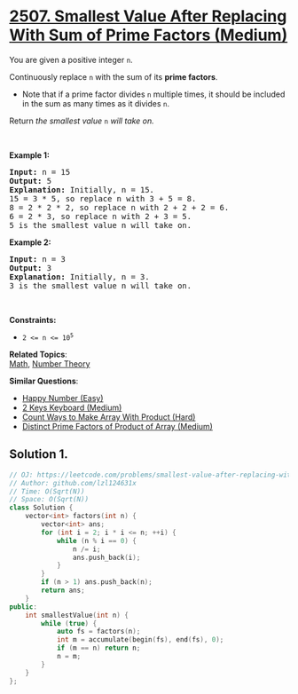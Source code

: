 # [2507. Smallest Value After Replacing With Sum of Prime Factors (Medium)](https://leetcode.com/problems/smallest-value-after-replacing-with-sum-of-prime-factors)

<p>You are given a positive integer <code>n</code>.</p>
<p>Continuously replace <code>n</code> with the sum of its <strong>prime factors</strong>.</p>
<ul>
	<li>Note that if a prime factor divides <code>n</code> multiple times, it should be included in the sum as many times as it divides <code>n</code>.</li>
</ul>
<p>Return <em>the smallest value </em><code>n</code><em> will take on.</em></p>
<p>&nbsp;</p>
<p><strong class="example">Example 1:</strong></p>
<pre><strong>Input:</strong> n = 15
<strong>Output:</strong> 5
<strong>Explanation:</strong> Initially, n = 15.
15 = 3 * 5, so replace n with 3 + 5 = 8.
8 = 2 * 2 * 2, so replace n with 2 + 2 + 2 = 6.
6 = 2 * 3, so replace n with 2 + 3 = 5.
5 is the smallest value n will take on.
</pre>
<p><strong class="example">Example 2:</strong></p>
<pre><strong>Input:</strong> n = 3
<strong>Output:</strong> 3
<strong>Explanation:</strong> Initially, n = 3.
3 is the smallest value n will take on.
</pre>
<p>&nbsp;</p>
<p><strong>Constraints:</strong></p>
<ul>
	<li><code>2 &lt;= n &lt;= 10<sup>5</sup></code></li>
</ul>

**Related Topics**:  
[Math](https://leetcode.com/tag/math/), [Number Theory](https://leetcode.com/tag/number-theory/)

**Similar Questions**:
* [Happy Number (Easy)](https://leetcode.com/problems/happy-number/)
* [2 Keys Keyboard (Medium)](https://leetcode.com/problems/2-keys-keyboard/)
* [Count Ways to Make Array With Product (Hard)](https://leetcode.com/problems/count-ways-to-make-array-with-product/)
* [Distinct Prime Factors of Product of Array (Medium)](https://leetcode.com/problems/distinct-prime-factors-of-product-of-array/)

## Solution 1.

```cpp
// OJ: https://leetcode.com/problems/smallest-value-after-replacing-with-sum-of-prime-factors
// Author: github.com/lzl124631x
// Time: O(Sqrt(N))
// Space: O(Sqrt(N))
class Solution {
    vector<int> factors(int n) {
        vector<int> ans;
        for (int i = 2; i * i <= n; ++i) {
            while (n % i == 0) {
                n /= i;
                ans.push_back(i);
            }
        }
        if (n > 1) ans.push_back(n);
        return ans;
    }
public:
    int smallestValue(int n) {
        while (true) {
            auto fs = factors(n);
            int m = accumulate(begin(fs), end(fs), 0);
            if (m == n) return n;
            n = m;
        }
    }
};
```
